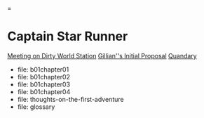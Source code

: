 <captain-star-runner>=

# Captain Star Runner #

[Meeting on Dirty World Station](#chapter1)
[Gillian''s Initial Proposal](#chapter2)
[Quandary](#chapter3)
- file: b01chapter01
- file: b01chapter02
- file: b01chapter03
- file: b01chapter04
- file: thoughts-on-the-first-adventure
- file: glossary





